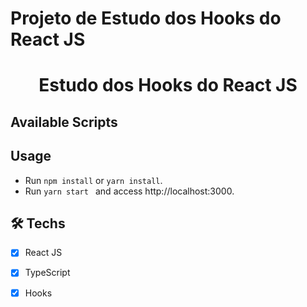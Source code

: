 # Projeto de Estudo dos Hooks do React JS
<h1 align="center">Estudo dos Hooks do React JS</h1>

## Available Scripts

## Usage

* Run ```npm install``` or ```yarn install```.
* Run ```yarn start ``` and access http://localhost:3000.

## 🛠 Techs

- [x] React JS 
- [x] TypeScript
- [x] Hooks

